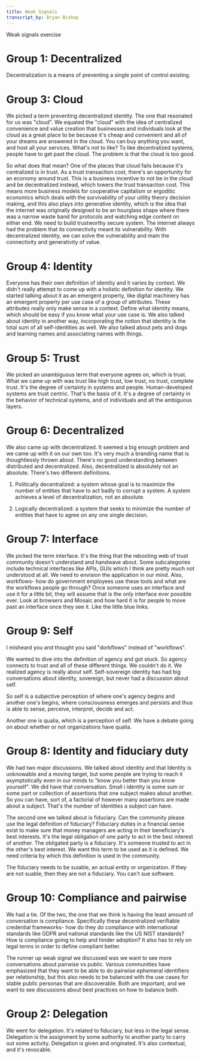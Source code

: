 ```yaml
---
title: Weak Signals
transcript_by: Bryan Bishop
---
```

Weak signals exercise

# Group 1: Decentralized

Decentralization is a means of preventing a single point of control existing.

# Group 3: Cloud

We picked a term preventing decentralized identity. The one that resonated for us was "cloud". We equated the "cloud" with the idea of centralized convenience and value creation that businesses and individuals look at the cloud as a great place to be because it's cheap and convenient and all of your dreams are answered in the cloud. You can buy anything you want, and host all your services. What's not to like? To like decentralized systems, people have to get past the cloud. The problem is that the cloud is too good.

So what does that mean? One of the places that cloud fails because it's centralized is in trust. As a trust transaction cost, there's an opportunity for an economy around trust. This is a business incentive to not be in the cloud and be decentralized instead, which lowers the trust transaction cost. This means more business models for cooperative capitalism or ergoditic economics which deals with the survivability of your utility theory decision making, and this also plays into generative identity, which is the idea that the internet was originally designed to be an hourglass shape where there was a narrow waste band for protocols and watching edge content on either end. We need to build trustworthy secure system. The internet always had the problem that its connectivity meant its vulnerability. With decentralized identity, we can solve the vulnerability and main the connectivity and generativity of value.

# Group 4: Identity

Everyone has their own definition of identity and it varies by context. We didn't really attempt to come up with a holistic definition for identity. We started talking about it as an emergent property, like digital machinery has an emergent property per use case of a group of attributes. These attributes really only make sense in a context. Define what identity means, which should be easy if you know what your use case is. We also talked about identity in another way, incorporating the notion that identity is the total sum of all self-identities as well. We also talked about pets and dogs and learning names and associating names with things.

# Group 5: Trust

We picked an unambiguous term that everyone agrees on, which is trust. What we came up with was trust like high trust, low trust, no trust, complete trust. It's the degree of certainty in systems and people. Human-developed systems are trust centric. That's the basis of it. It's a degree of certainty in the behavior of technical systems, and of individuals and all the ambiguous layers.

# Group 6: Decentralized

We also came up with decentralized. It seemed a big enough problem and we came up with it on our own too. It's very much a branding name that is thoughtlessly thrown about. There's no good understanding between distributed and decentralized. Also, decentralized is absolutely not an absolute. There's two different definitions.

1) Politically decentralized: a system whose goal is to maximize the number of entities that have to act badly to corrupt a system. A system achieves a level of decentralization, not an absolute.

2) Logically decentralized: a system that seeks to minimize the number of entities that have to agree on any one single decision.

# Group 7: Interface

We picked the term interface. It's the thing that the rebooting web of trust community doesn't understand and handwave about. Some subcategories include technical interfaces like APIs, GUIs which I think are pretty much not understood at all. We need to envision the application in our mind. Also, workflows- how do government employees use these tools and what are the workflows people go through? Once someone uses an interface and use it for a little bit, they will assume that is the only interface ever possible ever. Look at browsers and Mosaic and how hard it is for people to move past an interface once they see it. Like the little blue links.

# Group 9: Self

I misheard you and thought you said "dorkflows" instead of "workflows".

We wanted to dive into the definition of agency and got stuck. So agency connects to trust and all of these different things. We couldn't do it. We realized agency is really about self. Self-sovereign identity has had big conversations about identity, sovereign, but never had a discussion about self.

So self is a subjective perception of where one's agency begins and another one's begins, where consciousness emerges and persists and thus is able to sense, perceive, interpret, decide and act.

Another one is qualia, which is a perception of self. We have a debate going on about whether or not organizations have qualia.

# Group 8: Identity and fiduciary duty

We had two major discussions. We talked about identity and that Identity is unknowable and a moving target, but some people are trying to reach it asymptotically even in our minds to "know you better than you know yourself". We did have that conversation. Small i identity is some sum or some part or collection of assertions that one subject makes about another. So you can have, sort of, a factorial of however many assertions are made about a subject. That's the number of identities a subject can have.

The second one we talked about is fiduciary. Can the community please use the legal definition of fiduciary? Fiduciary duties in a financial sense exist to make sure that money managers are acting in their beneficiary's best interests. It's the legal obligation of one party to act in the best interest of another. The obligated party is a fiduciary. It's someone trusted to act in the other's best interest. We want this term to be used as it is defined. We need criteria by which this definition is used in the community.

The fiduciary needs to be suiable, an actual entity or organization. If they are not suable, then they are not a fiduciary. You can't sue software.

# Group 10: Compliance and pairwise

We had a tie. Of the two, the one that we think is having the least amount of conversation is compliance. Specifically these decentralized verifiable credential frameworks- how do they do compliance with international standards like GDPR and national standards like the US NIST standards? How is compliance going to help and hinder adoption? It also has to rely on legal terms in order to define compliant better.

The runner up weak signal we discussed was we want to see more conversations about pairwise vs public. Various communities have emphasized that they want to be able to do pairwise ephemeral identifiers per relationship, but this also needs to be balanced with the use cases for stable public personas that are discoverable. Both are important, and we want to see discussions about best practices on how to balance both.

# Group 2: Delegation

We went for delegation. It's related to fiduciary, but less in the legal sense. Delegation is the assignment by some authority to another party to carry out some activity. Delegation is given and originated. It's also contextual, and it's revocable.
